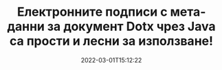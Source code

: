 ---
############################# Static ############################
layout: "auto-gen-signature"
date: 2022-03-01T15:12:22
draft: false
operation: Sign
signaturetype: Metadata
fileformat: Dotx
productName: Java
lang: bg
productCode: java
otherformats: pdf doc docx docm dot dotm dotx odt ott rtf xls xlsx xlsm xlsb csv ods ots xltx xltm ppt pptx pps ppsx odp otp potx potm pptm ppsm png jpg bmp gif tiff svg webp wmf
breadcrumb: Put Metadata signature on Dotx for Java

############################# Head ############################
head_title: "Добавяне на електронни подписи с метаданни към Dotx документи чрез Java"
head_description: "Използвайте метаданни като скрити електронни подписи във вашите Dotx документи, като използвате няколко реда от Java код. Използвайте API за подписване на документи на GroupDocs, за да подпишете електронно вашите бизнес документи и файлове с информация за метаданни."

############################# Header ############################
title: "Електронните подписи с метаданни за документ Dotx чрез Java са прости и лесни за използване!"
description: "Електронно подпишете вашите Dotx документи и договори със скрити записи на метаданни. Генерирайте метаданни за PDF файлове, документи на MS Word, работни книги на MS Excel, презентации на MS PowerPoint и различни формати на изображения без проблеми и допълнително кодиране."
bg_image: "https://cms.admin.containerize.com/templates/aspose/App_Themes/V3/images/bg/header1.png"
bg_overlay: false
button:
    enable: true

############################# SubMenu ############################
submenu:
    enable: true

    left:
        img_alt: "GroupDocs.Signature for Java"
        image: "https://cms.admin.containerize.com/templates/groupdocs/images/product-logos/90x90-noborder/groupdocs-signature-java.png"
        product: "GroupDocs.Signature"
        platform: "Java"



############################# About ############################
about:
    enable: true
    title: "Относно API за подписи на метаданни на GroupDocs.Signature for Java"
    content: |
        [GroupDocs.Signature for Java](https://products.groupdocs.com/signature/java/) е популярен API за електронно подписване на цифрови документи. Налични са подписи като текстове, изображения, цифрови сертификати, баркодове, QR-кодове, печати или метаданни. Подписи могат да се поставят върху PDF файлове, документи на MS Word, работни книги на MS Excel, презентации на MS PowerPoint, файлове на Adobe Photoshop и различни формати на изображения. Клиентите могат да подписват своя документ и да актуализират, търсят, проверяват, изтриват или визуализират електронни подписи, които са поставени върху тези документи. Освен това са предоставени много възможности за персонализиране на подписи.
    

############################# Steps ############################
steps:
    enable: true
    title_left: "Стъпки за подписване на Dotx с Metadata в Java"
    content_left: |
        [GroupDocs.Signature for Java](https://products.groupdocs.com/signature/java/) предоставя възможност за бързо и лесно подписване на Dotx документи с Metadata подписи.
        
        * Създайте екземпляр на клас подпис, предоставящ файл Dotx, който трябва да се подписва като път или поток от памет
        * Създайте клас SignOptions и задайте всички изисквани данни.
        * Извикване на метода Signature.Sign(), предаващ изходен файл Dotx или поток от памет

    title_right: " Системни изисквания"
    content_right: |
        GroupDocs.Signature for Java се поддържат от всички основни платформи и операционни системи. Преди да изпълните кода по-долу, моля, уверете се, че имате следните предпоставки, инсталирани на вашата система.

        * Операционни системи: Microsoft Windows, Linux, MacOS
        * Среди за разработка: NetBeans, Intellij IDEA, Eclipse, etc.
        * Java runtime: J2SE 6.0 and above
        * Вземете най-новия GroupDocs.Signature for Java от [Maven](https://repository.groupdocs.com/webapp/#/artifacts/browse/tree/General/repo/com/groupdocs/groupdocs-signature)
         
    code: |
        ```java    
                
        // Set up input Dotx file
        String filePath = "input.dotx";
        // Set up output file
        String outputFilePath = "output.dotx";

        // Instantiate Signature for input file
        Signature signature = new Signature(filePath);

        // instantiate metadata signing options
        MetadataSignOptions options = new MetadataSignOptions();

        // setup Author property
        WordProcessingMetadataSignature mdSign_Author = new WordProcessingMetadataSignature("Author", "Mr.Scherlock Holmes");// String value
        options.getSignatures().add(mdSign_Author);
        // setup document data
        WordProcessingMetadataSignature mdSign_DocData = new WordProcessingMetadataSignature("CreatedOn", new Date());// Datetime value
        options.getSignatures().add(mdSign_DocData);
        // setup document id
        WordProcessingMetadataSignature mdSign_DocId = new WordProcessingMetadataSignature("DocumentId", 123456);// Integer value
        options.getSignatures().add(mdSign_DocId);

        // sign Dotx document
        SignResult result = signature.sign(outputFilePath, options);

        ```

############################# Demos ############################
demos:
    enable: true
    title: "Подписване на Dotx документи с Metadata Демо на живо"
    content: |
       Подпишете файл Dotx с различни подписи точно сега, като посетите уебсайта [GroupDocs.Signature App](https://products.groupdocs.app/signature/family). Безплатна онлайн демонстрация ви очаква.          

############################# More Formats ############################
more_formats:
    enable: true
    title: "Други поддържани подписи Metadata за Java"
    content: |
        "Можете също да подпишете Dotx с други типове подписи. Моля, вижте списъка по-долу."
    format: 
       
       
back_to_top:
    enable: true
---